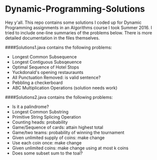 # Dynamic-Programming-Solutions

Hey y'all. This repo contains some solutions I coded up for Dynamic Programming assignments in an Algorithms course I took Summer 2016. I tried to include one-line summaries of the problems below. There is more detailed documentation in the files themselves. 

####Solutions1.java contains the following problems:
* Longest Common Subsequence
* Longest Contiguous Subsqeuence
* Optimal Sequence of Hotel Stops
* Yuckdonald's opening restauraunts
* All Punctuation Removed: is valid sentence?
* Pebbling a checkerboard
* ABC Multiplication Operations (solution needs work)

####Solutions2.java contains the following problems:
* Is it a palindrome?
* Longest Common Substring
* Primitive String Splicing Operation
* Counting heads: probability
* Game/Sequence of cards: attain highest total
* Game/two teams: probability of winning the tournament
* Given unlimited supply of coins: make change
* Use each coin once: make change
* Given unlimited coins: make change using at most k coins
* Does some subset sum to the toal?
